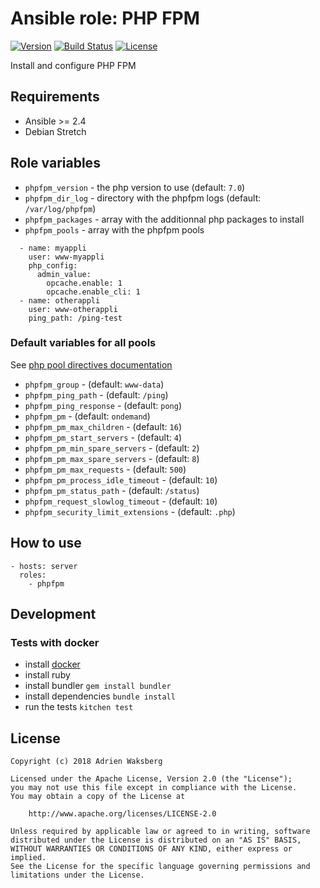 # Ansible role: PHP FPM
[![Version](https://img.shields.io/badge/latest_version-1.0.0-green.svg)](https://git.yaegashi.fr/nishiki/ansible-role-phpfpm/releases)
[![Build Status](https://travis-ci.org/nishiki/ansible-role-phpfpm.svg?branch=master)](https://travis-ci.org/nishiki/ansible-role-phpfpm)
[![License](https://img.shields.io/badge/license-Apache--2.0-blue.svg)](https://git.yaegashi.fr/nishiki/ansible-role-phpfpm/src/branch/master/LICENSE)

Install and configure PHP FPM

## Requirements

* Ansible >= 2.4
* Debian Stretch

## Role variables

* `phpfpm_version` - the php version to use (default: `7.0`)
* `phpfpm_dir_log` - directory with the phpfpm logs (default: `/var/log/phpfpm`)
* `phpfpm_packages` - array with the additionnal php packages to install
* `phpfpm_pools` -  array with the phpfpm pools

```
  - name: myappli
    user: www-myappli
    php_config:
      admin_value:
        opcache.enable: 1
        opcache.enable_cli: 1
  - name: otherappli
    user: www-otherappli
    ping_path: /ping-test
```

### Default variables for all pools

See [php pool directives documentation](http://php.net/manual/en/install.fpm.configuration.php)

* `phpfpm_group` - (default: `www-data`)
* `phpfpm_ping_path` - (default: `/ping`)
* `phpfpm_ping_response` - (default: `pong`)
* `phpfpm_pm` - (default: `ondemand`)
* `phpfpm_pm_max_children` - (default: `16`)
* `phpfpm_pm_start_servers` - (default: `4`)
* `phpfpm_pm_min_spare_servers` - (default: `2`)
* `phpfpm_pm_max_spare_servers` - (default: `8`)
* `phpfpm_pm_max_requests` - (default: `500`)
* `phpfpm_pm_process_idle_timeout` - (default: `10`)
* `phpfpm_pm_status_path` - (default: `/status`)
* `phpfpm_request_slowlog_timeout` - (default: `10`)
* `phpfpm_security_limit_extensions` - (default: `.php`)

## How to use

```
- hosts: server
  roles:
    - phpfpm
```

## Development
### Tests with docker

* install [docker](https://docs.docker.com/engine/installation/)
* install ruby
* install bundler `gem install bundler`
* install dependencies `bundle install`
* run the tests `kitchen test`

## License

```
Copyright (c) 2018 Adrien Waksberg

Licensed under the Apache License, Version 2.0 (the "License");
you may not use this file except in compliance with the License.
You may obtain a copy of the License at

    http://www.apache.org/licenses/LICENSE-2.0

Unless required by applicable law or agreed to in writing, software
distributed under the License is distributed on an "AS IS" BASIS,
WITHOUT WARRANTIES OR CONDITIONS OF ANY KIND, either express or implied.
See the License for the specific language governing permissions and
limitations under the License.
```
